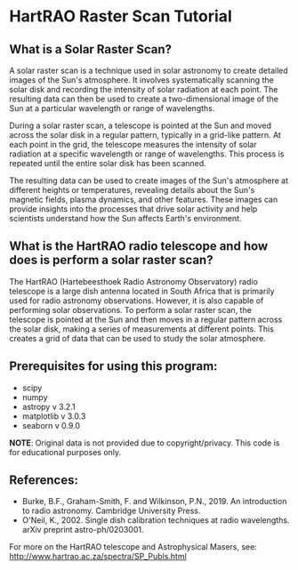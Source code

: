 # HartRAO Raster Scan Tutorial

## What is a Solar Raster Scan?

A solar raster scan is a technique used in solar astronomy to create detailed images of the Sun's atmosphere. It involves systematically scanning the solar disk and recording the intensity of solar radiation at each point. The resulting data can then be used to create a two-dimensional image of the Sun at a particular wavelength or range of wavelengths.

During a solar raster scan, a telescope is pointed at the Sun and moved across the solar disk in a regular pattern, typically in a grid-like pattern. At each point in the grid, the telescope measures the intensity of solar radiation at a specific wavelength or range of wavelengths. This process is repeated until the entire solar disk has been scanned.

The resulting data can be used to create images of the Sun's atmosphere at different heights or temperatures, revealing details about the Sun's magnetic fields, plasma dynamics, and other features. These images can provide insights into the processes that drive solar activity and help scientists understand how the Sun affects Earth's environment.


## What is the HartRAO radio telescope and how does is perform a solar raster scan?

The HartRAO (Hartebeesthoek Radio Astronomy Observatory) radio telescope is a large dish antenna located in South Africa that is primarily used for radio astronomy observations. However, it is also capable of performing solar observations. To perform a solar raster scan, the telescope is pointed at the Sun and then moves in a regular pattern across the solar disk, making a series of measurements at different points. This creates a grid of data that can be used to study the solar atmosphere.

## Prerequisites for using this program:

- scipy
- numpy
- astropy v 3.2.1
- matplotlib v 3.0.3
- seaborn v 0.9.0

**NOTE**: Original data is not provided due to copyright/privacy.
This code is for educational purposes only.

## References:

- Burke, B.F., Graham-Smith, F. and Wilkinson, P.N., 2019. An introduction to radio astronomy. Cambridge University Press.
- O'Neil, K., 2002. Single dish calibration techniques at radio wavelengths. arXiv preprint astro-ph/0203001.

For more on the HartRAO telescope and Astrophysical Masers, see: http://www.hartrao.ac.za/spectra/SP_Publs.html
